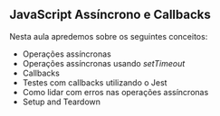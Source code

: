 ## JavaScript Assíncrono e Callbacks

Nesta aula apredemos sobre os seguintes conceitos:
- Operações assíncronas
- Operações assíncronas usando _setTimeout_
- Callbacks
- Testes com callbacks utilizando o Jest
- Como lidar com erros nas operações assíncronas
- Setup and Teardown
